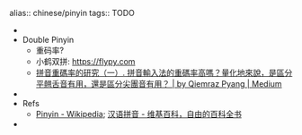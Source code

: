 alias:: chinese/pinyin
tags:: TODO

-
- Double Pinyin
  - 重码率?
  - 小鹤双拼: https://flypy.com
  - [拼音重碼率的研究（一）. 拼音輸入法的重碼率高嗎？量化地來說，是區分平翹舌音有用，還是區分尖團音有用？ | by Qiemraz Pyang | Medium](https://medium.com/@qiemraz/%E6%8B%BC%E9%9F%B3%E9%87%8D%E7%A2%BC%E7%8E%87%E7%9A%84%E7%A0%94%E7%A9%B6-%E4%B8%80-4502da9013f4)
-
- Refs
  - [Pinyin - Wikipedia](https://en.wikipedia.org/wiki/Pinyin); [汉语拼音 - 维基百科，自由的百科全书](https://zh.wikipedia.org/zh-cn/%E6%B1%89%E8%AF%AD%E6%8B%BC%E9%9F%B3)
-